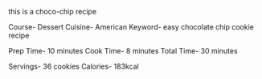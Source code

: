 this is a choco-chip recipe

 Course- Dessert
 Cuisine- American
 Keyword- easy chocolate chip cookie recipe

 Prep Time- 10 minutes
 Cook Time- 8 minutes
 Total Time- 30 minutes
 
 Servings- 36 cookies
 Calories- 183kcal